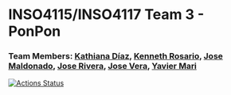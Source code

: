 # INSO4115/INSO4117 Team 3 - PonPon
### Team Members: [Kathiana Díaz](https://github.com/kathianadiaz), [Kenneth Rosario](https://github.com/kenneth-rosario), [Jose Maldonado](https://github.com/jose-maldonado), [Jose Rivera](https://github.com/jvserivera), [Jose Vera](https://github.com/josevera7), [Yavier Mari](https://github.com/YMari)

[![Actions Status](https://github.com/uprm-inso-4115-2020-2021-s2/semester-project-team-3/workflows/{workflow_name}/badge.svg)](https://github.com/uprm-inso-4115-2020-2021-s2/semester-project-team-3/actions)
